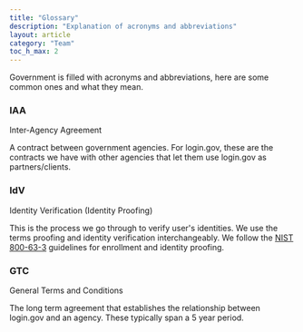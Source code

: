 ```yaml
---
title: "Glossary"
description: "Explanation of acronyms and abbreviations"
layout: article
category: "Team"
toc_h_max: 2
---
```


Government is filled with acronyms and abbreviations, here are some common
ones and what they mean.

### IAA
Inter-Agency Agreement

A contract between government agencies. For login.gov, these are the contracts
we have with other agencies that let them use login.gov as partners/clients.

### IdV
Identity Verification (Identity Proofing)

This is the process we go through to verify user's identities. We use the terms proofing and identity verification interchangeably. We follow the [NIST 800-63-3][nist-800-63-3] guidelines for enrollment and identity proofing.

[nist-800-63-3]: https://pages.nist.gov/800-63-3/

### GTC
General Terms and Conditions

The long term agreement that establishes the relationship between login.gov
and an agency. These typically span a 5 year period.
